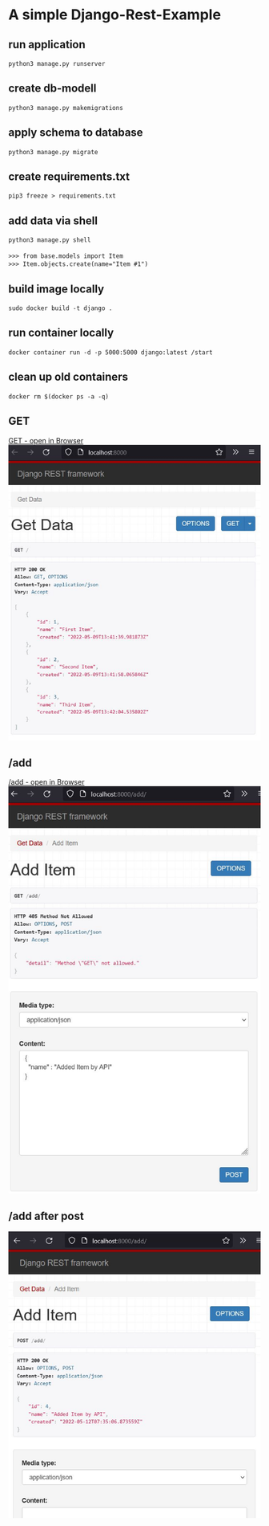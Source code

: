 # A simple Django-Rest-Example

## run application
```shell
python3 manage.py runserver
```

## create db-modell 
```shell
python3 manage.py makemigrations
```

## apply schema to database
```shell
python3 manage.py migrate
```

## create requirements.txt
```shell
pip3 freeze > requirements.txt
```

## add data via shell
```shell
python3 manage.py shell

>>> from base.models import Item
>>> Item.objects.create(name="Item #1")
```

## build image locally
```shell
sudo docker build -t django .
```

## run container locally
```shell
docker container run -d -p 5000:5000 django:latest /start
```

## clean up old containers
```shell
docker rm $(docker ps -a -q)
```

## GET
[GET - open in Browser](http://localhost:5000)
![GET](docs/img/get_root.jpg)

## /add
[/add - open in Browser](http://localhost:5000/add)
![GET](docs/img/add_item_post_1.jpg)

## /add after post
![GET](docs/img/add_item_post_2.jpg)
